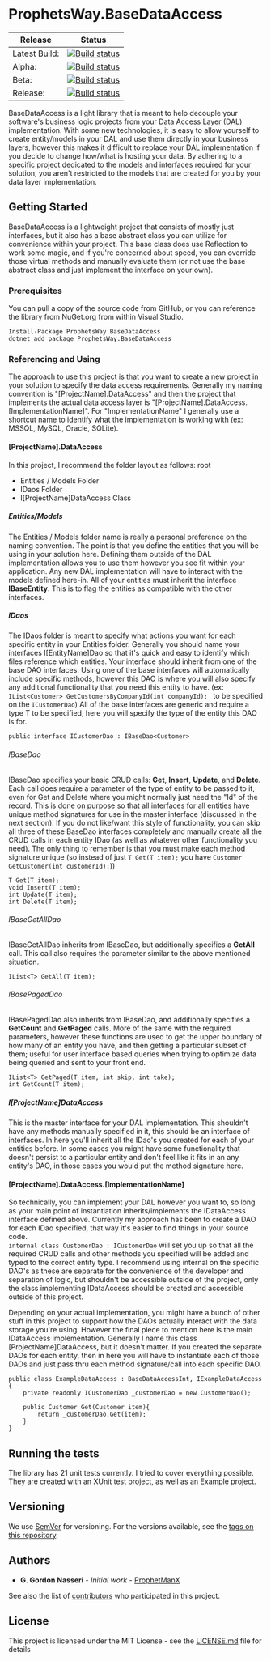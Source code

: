 # ProphetsWay.BaseDataAccess

| Release   | Status |
|   ---     |  ---   |
| Latest Build: | [![Build status](https://dev.azure.com/ProphetsWay/ProphetsWay%20GitHub%20Projects/_apis/build/status/BaseDataAccess/BaseDataAccess%20CI)](https://dev.azure.com/ProphetsWay/ProphetsWay%20GitHub%20Projects/_build/latest?definitionId=7)
| Alpha:    | [![Build status](https://vsrm.dev.azure.com/ProphetsWay/_apis/public/Release/badge/dadb23ce-840b-4b7d-9783-dc5e9a2d9029/4/5)](https://dev.azure.com/ProphetsWay/ProphetsWay%20GitHub%20Projects/_release?definitionId=4)
| Beta:     | [![Build status](https://vsrm.dev.azure.com/ProphetsWay/_apis/public/Release/badge/dadb23ce-840b-4b7d-9783-dc5e9a2d9029/4/8)](https://dev.azure.com/ProphetsWay/ProphetsWay%20GitHub%20Projects/_release?definitionId=4)
| Release:  | [![Build status](https://vsrm.dev.azure.com/ProphetsWay/_apis/public/Release/badge/dadb23ce-840b-4b7d-9783-dc5e9a2d9029/4/9)](https://dev.azure.com/ProphetsWay/ProphetsWay%20GitHub%20Projects/_release?definitionId=4)


BaseDataAccess is a light library that is meant to help decouple your software's business logic projects from your Data Access Layer (DAL) implementation. 
With some new technologies, it is easy to allow yourself to create entity/models in your DAL and use them directly in your business layers, however this
makes it difficult to replace your DAL implementation if you decide to change how/what is hosting your data.  By adhering to a specific project dedicated to 
the models and interfaces required for your solution, you aren't restricted to the models that are created for you by your data layer implementation.

## Getting Started

BaseDataAccess is a lightweight project that consists of mostly just interfaces, but it also has a base abstract class you can utilize for 
convenience within your project.  This base class does use Reflection to work some magic, and if you're concerned about speed, you can override 
those virtual methods and manually evaluate them (or not use the base abstract class and just implement the interface on your own).

### Prerequisites

You can pull a copy of the source code from GitHub, or you can reference the library from NuGet.org from within Visual Studio.

```
Install-Package ProphetsWay.BaseDataAccess 
dotnet add package ProphetsWay.BaseDataAccess 
```

### Referencing and Using

The approach to use this project is that you want to create a new project in your solution to specify the data access requirements.  Generally my 
naming convention is "[ProjectName].DataAccess" and then the project that implements the actual data access layer is "[ProjectName].DataAccess.[ImplementationName]".
For "ImplementationName" I generally use a shortcut name to identify what the implementation is working with (ex: MSSQL, MySQL, Oracle, SQLite).


#### [ProjectName].DataAccess

In this project, I recommend the folder layout as follows:
root
 - Entities / Models Folder
 - IDaos Folder
 - I[ProjectName]DataAccess Class

##### Entities/Models

The Entities / Models folder name is really a personal preference on the naming convention.  The point is that you define the entities that you will be using
in your solution here.  Defining them outside of the DAL implementation allows you to use them however you see fit within your application.  Any new DAL implementation
will have to interact with the models defined here-in.  All of your entities must inherit the interface **IBaseEntity**.  This is to flag the entities as 
compatible with the other interfaces. 

##### IDaos

The IDaos folder is meant to specify what actions you want for each specific entity in your Entities folder.  Generally you should name your interfaces 
I[EntityName]Dao so that it's quick and easy to identify which files reference which entities.  Your interface should inherit from one of the base DAO interfaces.
Using one of the base interfaces will automatically include specific methods, however this DAO is where you will also specify any additional functionality 
that you need this entity to have.  (ex: ```IList<Customer> GetCustomersByCompanyId(int companyId); ``` to be specified on the ```ICustomerDao```)
All of the base interfaces are generic and require a type T to be specified, here you will specify the type of the entity this DAO is for.

```
public interface ICustomerDao : IBaseDao<Customer>
```

###### IBaseDao

IBaseDao specifies your basic CRUD calls: **Get**, **Insert**, **Update**, and **Delete**.  Each call does require a parameter of the type of entity to be passed
to it, even for Get and Delete where you might normally just need the "Id" of the record.  This is done on purpose so that all interfaces for all entities have
unique method signatures for use in the master interface (discussed in the next section).  If you do not like/want this style of functionality, you can skip 
all three of these BaseDao interfaces completely and manually create all the CRUD calls in each entity IDao (as well as whatever other functionality you need).
The only thing to remember is that you must make each method signature unique 
(so instead of just ```T Get(T item);``` you have ```Customer GetCustomer(int customerId);```))

```
T Get(T item);
void Insert(T item);
int Update(T item);
int Delete(T item);
```

###### IBaseGetAllDao

IBaseGetAllDao inherits from IBaseDao, but additionally specifies a **GetAll** call.  This call also requires the parameter similar to the above mentioned situation.
```
IList<T> GetAll(T item);
```

###### IBasePagedDao
IBasePagedDao also inherits from IBaseDao, and additionally specifies a **GetCount** and **GetPaged** calls.  More of the same with the required parameters, 
however these functions are used to get the upper boundary of how many of an entity you have, and then getting a particular subset of them; useful for user interface
based queries when trying to optimize data being queried and sent to your front end.

```
IList<T> GetPaged(T item, int skip, int take);
int GetCount(T item);
```

##### I[ProjectName]DataAccess
This is the master interface for your DAL implementation.  This shouldn't have any methods manually specified in it, this should be an interface of interfaces.
In here you'll inherit all the IDao's you created for each of your entities before.  In some cases you might have some functionality that doesn't persist to a 
particular entity and don't feel like it fits in an any entity's DAO, in those cases you would put the method signature here.


#### [ProjectName].DataAccess.[ImplementationName]

So technically, you can implement your DAL however you want to, so long as your main point of instantiation inherits/implements the IDataAccess interface defined above.
Currently my approach has been to create a DAO for each IDao specified, that way it's easier to find things in your source code.  
```internal class CustomerDao : ICustomerDao``` will set you up so that all the required CRUD calls and other methods you specified will be added and typed to 
the correct entity type.  I recommend using internal on the specific DAO's as these are separate for the convenience of the developer and separation of logic, but
shouldn't be accessible outside of the project, only the class implementing IDataAccess should be created and accessible outside of this project.

Depending on your actual implementation, you might have a bunch of other stuff in this project to support how the DAOs actually interact with the data storage
you're using.  However the final piece to mention here is the main IDataAccess implementation.  Generally I name this class [ProjectName]DataAccess, but it doesn't
matter.  If you created the separate DAOs for each entity, then in here you will have to instantiate each of those DAOs and just pass thru each method signature/call
into each specific DAO.


```
public class ExampleDataAccess : BaseDataAccessInt, IExampleDataAccess
{
    private readonly ICustomerDao _customerDao = new CustomerDao();
        
    public Customer Get(Customer item){
        return _customerDao.Get(item);
    }
}
```


## Running the tests

The library has 21 unit tests currently.  I tried to cover everything possible.  They are created with an XUnit test project, as well as an Example project.


## Versioning

We use [SemVer](http://semver.org/) for versioning. For the versions available, see the [tags on this repository](https://github.com/ProphetManX/ProphetsWay.BaseDataAccess/tags). 

## Authors

* **G. Gordon Nasseri** - *Initial work* - [ProphetManX](https://github.com/ProphetManX)

See also the list of [contributors](https://github.com/ProphetManX/ProphetsWay.BaseDataAccess/graphs/contributors) who participated in this project.

## License

This project is licensed under the MIT License - see the [LICENSE.md](LICENSE.md) file for details


